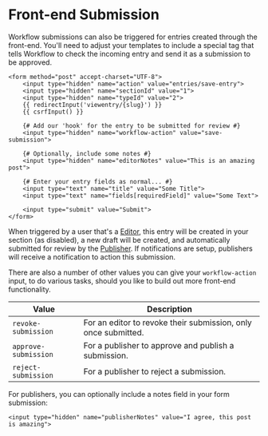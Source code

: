 # Front-end Submission

Workflow submissions can also be triggered for entries created through the front-end. You'll need to adjust your templates to include a special tag that tells Workflow to check the incoming entry and send it as a submission to be approved.

```twig
<form method="post" accept-charset="UTF-8">
    <input type="hidden" name="action" value="entries/save-entry">
    <input type="hidden" name="sectionId" value="1">
    <input type="hidden" name="typeId" value="2">
    {{ redirectInput('viewentry/{slug}') }}
    {{ csrfInput() }}

    {# Add our 'hook' for the entry to be submitted for review #}
    <input type="hidden" name="workflow-action" value="save-submission">

    {# Optionally, include some notes #}
    <input type="hidden" name="editorNotes" value="This is an amazing post">

    {# Enter your entry fields as normal... #}
    <input type="text" name="title" value="Some Title">
    <input type="text" name="fields[requiredField]" value="Some Text">

    <input type="submit" value="Submit">
</form>
```

When triggered by a user that's a [Editor](docs:feature-tour/editors), this entry will be created in your section (as disabled), a new draft will be created, and automatically submitted for review by the [Publisher](docs:feature-tour/publishers). If notifications are setup, publishers will receive a notification to action this submission.

There are also a number of other values you can give your `workflow-action` input, to do various tasks, should you like to build out more front-end functionality.

Value | Description
--- | ---
`revoke-submission` | For an editor to revoke their submission, only once submitted.
`approve-submission` | For a publisher to approve and publish a submission.
`reject-submission` | For a publisher to reject a submission.

For publishers, you can optionally include a notes field in your form submission:

```twig
<input type="hidden" name="publisherNotes" value="I agree, this post is amazing">
```
